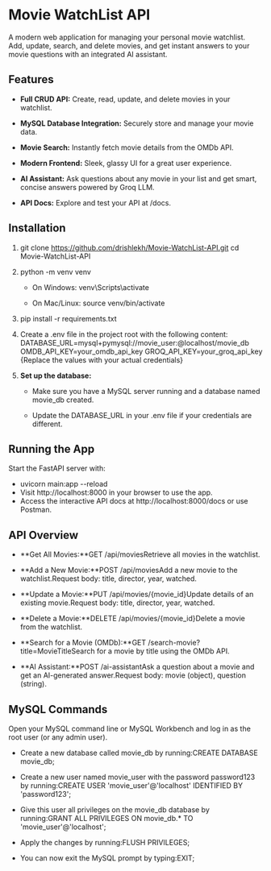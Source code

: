 Movie WatchList API
===================

A modern web application for managing your personal movie watchlist. Add, update, search, and delete movies, and get instant answers to your movie questions with an integrated AI assistant.

Features
--------

*   **Full CRUD API:** Create, read, update, and delete movies in your watchlist.
    
*   **MySQL Database Integration:** Securely store and manage your movie data.
    
*   **Movie Search:** Instantly fetch movie details from the OMDb API.
    
*   **Modern Frontend:** Sleek, glassy UI for a great user experience.
    
*   **AI Assistant:** Ask questions about any movie in your list and get smart, concise answers powered by Groq LLM.
    
*   **API Docs:** Explore and test your API at /docs.
    

Installation
------------

1.  git clone https://github.com/drishlekh/Movie-WatchList-API.git cd Movie-WatchList-API
    
2.  python -m venv venv
    
    *   On Windows: venv\\Scripts\\activate
        
    *   On Mac/Linux: source venv/bin/activate
        
3.  pip install -r requirements.txt
    
4.  Create a .env file in the project root with the following content:
DATABASE\_URL=mysql+pymysql://movie\_user:<password123>@localhost/movie\_db 
OMDB\_API\_KEY=your\_omdb\_api\_key 
GROQ\_API\_KEY=your\_groq\_api\_key 
{Replace the values with your actual credentials}
    
5.  **Set up the database:**
    
    *   Make sure you have a MySQL server running and a database named movie\_db created.
        
    *   Update the DATABASE\_URL in your .env file if your credentials are different.
        

Running the App
---------------

Start the FastAPI server with:


* uvicorn main:app --reload
* Visit http://localhost:8000 in your browser to use the app.
* Access the interactive API docs at http://localhost:8000/docs or use Postman.
    

API Overview
------------

*   **Get All Movies:**GET /api/moviesRetrieve all movies in the watchlist.
    
*   **Add a New Movie:**POST /api/moviesAdd a new movie to the watchlist.Request body: title, director, year, watched.
    
*   **Update a Movie:**PUT /api/movies/{movie\_id}Update details of an existing movie.Request body: title, director, year, watched.
    
*   **Delete a Movie:**DELETE /api/movies/{movie\_id}Delete a movie from the watchlist.
    
*   **Search for a Movie (OMDb):**GET /search-movie?title=MovieTitleSearch for a movie by title using the OMDb API.
    
*   **AI Assistant:**POST /ai-assistantAsk a question about a movie and get an AI-generated answer.Request body: movie (object), question (string).


MySQL Commands
---------------

Open your MySQL command line or MySQL Workbench and log in as the root user (or any admin user).

*   Create a new database called movie\_db by running:CREATE DATABASE movie\_db;
    
*   Create a new user named movie\_user with the password password123 by running:CREATE USER 'movie\_user'@'localhost' IDENTIFIED BY 'password123';
    
*   Give this user all privileges on the movie\_db database by running:GRANT ALL PRIVILEGES ON movie\_db.\* TO 'movie\_user'@'localhost';
    
*   Apply the changes by running:FLUSH PRIVILEGES;
    
*   You can now exit the MySQL prompt by typing:EXIT;
